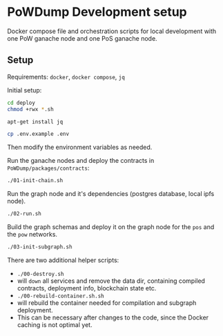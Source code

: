 # PoWDump Development setup

Docker compose file and orchestration scripts for local development with one PoW ganache node and one PoS ganache node.

## Setup

Requirements: `docker`, `docker compose`, `jq`

Initial setup:

```sh
cd deploy
chmod +rwx *.sh

apt-get install jq

cp .env.example .env
```

Then modify the environment variables as needed.


Run the ganache nodes and deploy the contracts in `PoWDump/packages/contracts`:

```sh
./01-init-chain.sh

```


Run the graph node and it's dependencies (postgres database, local ipfs node).
```sh
./02-run.sh

```

Build the graph schemas and deploy it on the graph node for the `pos` and the `pow` networks.
```sh
./03-init-subgraph.sh

```

There are two additional helper scripts:
 - `./00-destroy.sh` 
  - will `down` all services and remove the data dir, containing compiled contracts, deployment info, blockchain state etc.
 - `./00-rebuild-container.sh.sh` 
  - will rebuild the container needed for compilation and subgraph deployment.
  - This can be necessary after changes to the code, since the Docker caching is not optimal yet.
